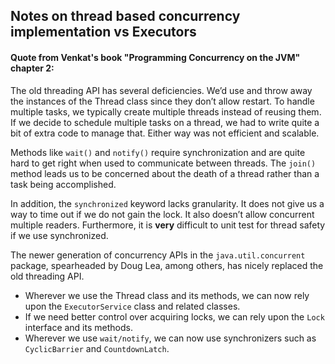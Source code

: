 ## Notes on thread based concurrency implementation vs Executors

#### Quote from Venkat's book "Programming Concurrency on the JVM" chapter 2:

The old threading API has several deficiencies. We’d use and throw away the instances of the Thread class since they don’t allow restart. To handle multiple tasks, we typically create multiple threads instead of reusing them. If we decide to schedule multiple tasks on a thread, we had to write quite a bit of extra code to manage that. Either way was not efficient and scalable.

Methods like `wait()` and `notify()` require synchronization and are quite hard to get right when used to communicate between threads. The `join()` method leads us to be concerned about the death of a thread rather than a task being accomplished.

In addition, the `synchronized` keyword lacks granularity. It does not give us a way to time out if we do not gain the lock. It also doesn’t allow concurrent multiple readers. Furthermore, it is **very** difficult to unit test for thread safety if we use synchronized.

The newer generation of concurrency APIs in the `java.util.concurrent` package, spearheaded by Doug Lea, among others, has nicely replaced the old threading API.
- Wherever we use the Thread class and its methods, we can now rely upon the `ExecutorService` class and related classes.
- If we need better control over acquiring locks, we can rely upon the `Lock` interface and its methods.
- Wherever we use `wait/notify`, we can now use synchronizers such as `CyclicBarrier` and `CountdownLatch`.


